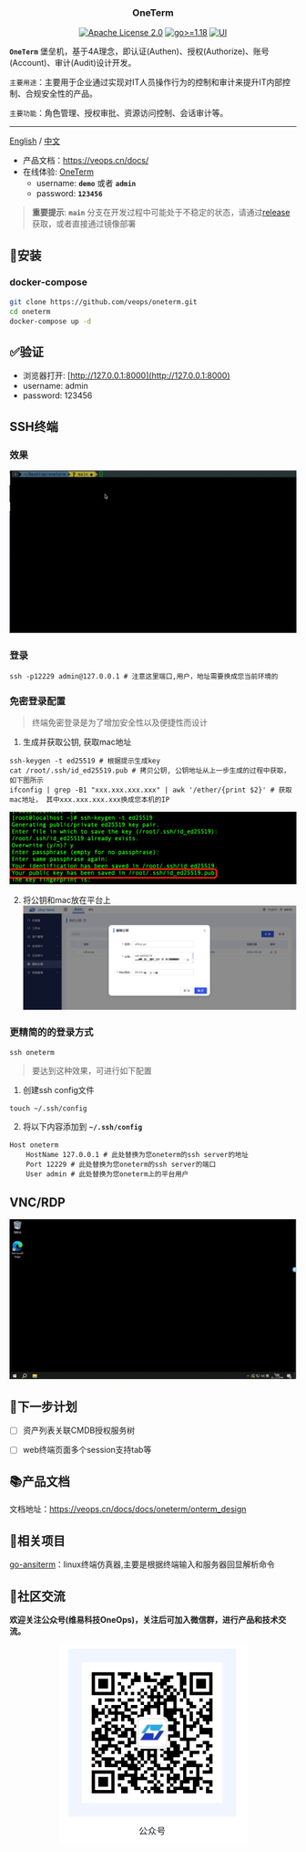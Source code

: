 <h3 align="center">OneTerm</h3>
<p align="center">
  <a href="https://github.com/veops/oneterm/blob/main/LICENSE"><img src="https://img.shields.io/github/license/veops/oneterm" alt="Apache License 2.0"></a>
  <a href=""><img src="https://img.shields.io/badge/Go-%3E%3D%201.18-%23007d9c" alt="go>=1.18"></a>
  <a href="https:https://github.com/sendya/ant-design-pro-vue"><img src="https://img.shields.io/badge/UI-Ant%20Design%20Pro%20Vue-brightgreen" alt="UI"></a>
</p>

**`OneTerm`** 堡垒机，基于4A理念，即认证(Authen)、授权(Authorize)、账号(Account)、审计(Audit)设计开发。

`主要用途`：主要用于企业通过实现对IT人员操作行为的控制和审计来提升IT内部控制、合规安全性的产品。

`主要功能`：角色管理、授权审批、资源访问控制、会话审计等。

---
[English](README.md) / [中文](README_cn.md)
- 产品文档：https://veops.cn/docs/
- 在线体验: <a href="https://term.veops.cn/oneterm/workstation" target="_blank">OneTerm</a>
    - username: **`demo`**   或者   **`admin`**
    - password: **`123456`**
> **重要提示**:  **`main`** 分支在开发过程中可能处于不稳定的状态，请通过[release](https://github.com/veops/oneterm/releases)获取，或者直接通过镜像部署




## 🚀安装

### docker-compose

```bash
git clone https://github.com/veops/oneterm.git
cd oneterm
docker-compose up -d
```

## ✅验证
- 浏览器打开: [http://127.0.0.1:8000](http://127.0.0.1:8000)
- username: admin
- password: 123456

## SSH终端
### 效果
![Example GIF](./docs/images/ssh-client.gif)
### 登录
```shell
ssh -p12229 admin@127.0.0.1 # 注意这里端口,用户，地址需要换成您当前环境的
```
### 免密登录配置
> 终端免密登录是为了增加安全性以及便捷性而设计
1. 生成并获取公钥, 获取mac地址
```shell
ssh-keygen -t ed25519 # 根据提示生成key
cat /root/.ssh/id_ed25519.pub # 拷贝公钥, 公钥地址从上一步生成的过程中获取，如下图所示
ifconfig | grep -B1 "xxx.xxx.xxx.xxx" | awk '/ether/{print $2}' # 获取mac地址， 其中xxx.xxx.xxx.xxx换成您本机的IP
```

![img.png](docs/images/img.png)

2. 将公钥和mac放在平台上
![img_1.png](docs/images/img_1.png)

### 更精简的的登录方式
```shell
ssh oneterm
```
> 要达到这种效果，可进行如下配置
1. 创建ssh config文件
```shell
touch ~/.ssh/config
```
2. 将以下内容添加到 **`~/.ssh/config`**
```shell
Host oneterm
    HostName 127.0.0.1 # 此处替换为您oneterm的ssh server的地址
    Port 12229 # 此处替换为您oneterm的ssh server的端口
    User admin # 此处替换为您oneterm上的平台用户
```

## VNC/RDP
![rdp.png](docs/images/rdp.png)

## 🎯下一步计划
- [ ] 资产列表关联CMDB授权服务树
- [ ] web终端页面多个session支持tab等


## 📚产品文档

文档地址：https://veops.cn/docs/docs/oneterm/onterm_design


## 🔗相关项目

[go-ansiterm](https://github.com/veops/go-ansiterm)：linux终端仿真器,主要是根据终端输入和服务器回显解析命令

## 🤝社区交流

**欢迎关注公众号(维易科技OneOps)，关注后可加入微信群，进行产品和技术交流。**

<p align="center">
  <img src="docs/images/wechat.png" alt="公众号: 维易科技OneOps" />
</p>